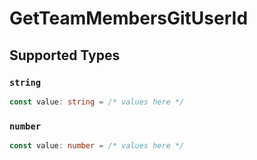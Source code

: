 # GetTeamMembersGitUserId


## Supported Types

### `string`

```typescript
const value: string = /* values here */
```

### `number`

```typescript
const value: number = /* values here */
```


